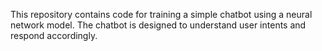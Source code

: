 This repository contains code for training a simple chatbot using a neural network model. The chatbot is designed to understand user intents and respond accordingly.


